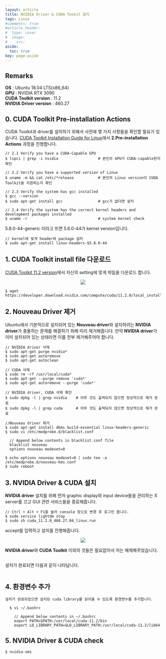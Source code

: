 ```yaml
---
layout: article
title: NVIDIA Driver & CUDA Tookit 설치
tags: Linux
#comments: true
#article_header:
#  type: cover
#  image:
#    src:
aside:
  toc: true
key: page-aside
---
```


## Remarks

  **OS** : Ubuntu 18.04 LTS(x86_64)  
  **GPU** : NVIDIA RTX 3090  
  **CUDA Toolkit version** : 11.2  
  **NVIDIA Driver version** : 460.27  


## 0. CUDA Toolkit Pre-installation Actions

  CUDA Toolkit과 driver를 설치하기 위해서 사전에 몇 가지 사항들을 확인할 필요가 있습니다. [CUDA Toolkit Installation Guide for Linux](https://docs.nvidia.com/cuda/cuda-installation-guide-linux/index.html)에서 **2.Pre-installation Actions** 과정을 진행합니다.

    // 2.1 Verify you have a CUDA-Capable GPU
    $ lspci | grep -i nvidia                  # 본인의 GPU가 CUDA-capable한지 확인

    // 2.2 Verify you have a supported version of Linux
    $ uname -m && cat /etc/*release           # 본인의 Linux version이 CUDA Toolkit을 지원하는지 확인

    // 2.3 Verify the system has gcc installed
    $ gcc --version
    $ sudo apt-get install gcc                # gcc가 없다면 설치

    // 2.4 Verify the system has the correct kernel headers and development packages installed
    $ uname -r                                # system kernel check

  5.8.0-44-generic 이라고 뜨면 5.8.0-44가 kernel version입니다.

    // kernel에 맞게 header와 package 설치
    $ sudo apt-get install linux-headers-$5.8.0-44


## 1. CUDA Toolkit install file 다운로드

  [CUDA Toolkit 11.2 version](https://developer.nvidia.com/cuda-11.2.0-download-archive)에서 자신의 setting에 맞게 파일을 다운로드 합니다.

<p align="center"><img src="https://github.com/LoteeYoon/LoteeYoon.github.io/blob/master/CUDA_Toolkit.JPG?raw=true"></p>

    $ wget https://developer.download.nvidia.com/compute/cuda/11.2.0/local_installers/cuda_11.2.0_460.27.04_linux.run

## 2. Nouveau Driver 제거

  Ubuntu에서 기본적으로 설치되어 있는 **Nouveau driver**와 설치하려는 **NVIDIA driver**가 충돌하는 문제를 해결하기 위해 미리 제거해줍니다. 만약 **NVIDIA driver**가 이미 설치되어 있는 상태라면 이를 전부 제거해주어야 합니다.

    // NVIDIA driver 삭제
    $ sudo apt-get purge nvidia*
    $ sudo apt-get autoremove
    $ sudo apt-get autoclean

    // CUDA 삭제
    $ sudo rm -rf /usr/local/cuda*
    $ sudo apt-get --purge remove 'cuda*'
    $ sudo apt-get autoremove --purge 'cuda*'

    // NVIDIA driver, CUDA 삭제 확인
    $ sudo dpkg -l | grep nvidia    # 아무 것도 출력되지 않으면 정상적으로 제거 완료
    $ sudo dpkg -l | grep cuda      # 아무 것도 출력되지 않으면 정상적으로 제거 완료

    //Nouveau driver 제거
    $ sudo apt-get install dkms build-essential linux-headers-generic
    $ sudo vi /etc/modprobe.d/blacklist.conf

      // Append below contents in blacklist.conf file
      blacklist nouveau
      options nouveau modeset=0

    $ echo options nouveau modeset=0 | sudo tee -a /etc/modprobe.d/nouveau-kms.conf
    $ sudo reboot


## 3. NVIDIA Driver & CUDA 설치

  **NVIDIA driver** 설치를 위해 먼저 graphic display와 input device들을 관리하는 X server를 끄고 GUI 관련 서비스들을 종료해줍니다.

    // Ctrl + Alt + F1을 눌러 console 창으로 변경 후 로그인 합니다.
    $ sudo service lightdm stop
    $ sudo sh cuda_11.2.0_460.27.04_linux.run

  accept를 입력하고 설치를 진행해줍니다.

<p align="center"><img src="https://github.com/LoteeYoon/LoteeYoon.github.io/blob/master/CUDA_installer1.png?raw=true"></p>

  **NVIDIA driver**와 **CUDA Toolkit** 이외의 것들은 필요없어서 저는 해제해주었습니다.

<p align="center"><img src=""></p>

  설치가 완료되면 다음과 같이 나타납니다.

<p align="center"><img src=""></p>


## 4. 환경변수 추가

    설치가 완료되었으면 설치된 cuda library를 읽어올 수 있도록 환경변수를 추가합니다.

      $ vi ~/.bashrc

        // Append below contents in ~/.bashrc
        export PATH=$PATH:/usr/local/cuda-11.2/bin
        export LD_LIBRARY_PATH=$LD_LIBRARY_PATH:/usr/local/cuda-11.2/lib64


## 5. NVIDIA Driver & CUDA check

    $ nvidia-smi

<p align="center"><img src=""></p>
